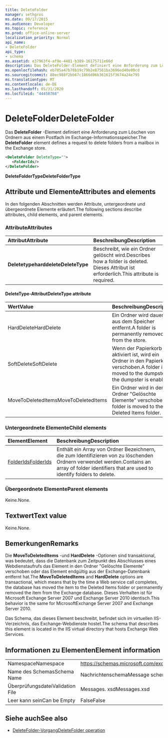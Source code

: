 ```yaml
---
title: DeleteFolder
manager: sethgros
ms.date: 09/17/2015
ms.audience: Developer
ms.topic: reference
ms.prod: office-online-server
localization_priority: Normal
api_name:
- DeleteFolder
api_type:
- schema
ms.assetid: e37963f4-af9e-4481-b389-16175711e66d
description: Das DeleteFolder-Element definiert eine Anforderung zum Löschen von Ordnern aus einem Postfach im Exchange-Informationsspeicher.
ms.openlocfilehash: eb705a47b78b19c79b2e87561ba3696ed40e09cd
ms.sourcegitcommit: 88ec988f2bb67c1866d06b361615f3674a24e795
ms.translationtype: MT
ms.contentlocale: de-DE
ms.lasthandoff: 05/31/2020
ms.locfileid: "44458768"
---
```

# <a name="deletefolder"></a><span data-ttu-id="12fb0-103">DeleteFolder</span><span class="sxs-lookup"><span data-stu-id="12fb0-103">DeleteFolder</span></span>

<span data-ttu-id="12fb0-104">Das **DeleteFolder** -Element definiert eine Anforderung zum Löschen von Ordnern aus einem Postfach im Exchange-Informationsspeicher.</span><span class="sxs-lookup"><span data-stu-id="12fb0-104">The **DeleteFolder** element defines a request to delete folders from a mailbox in the Exchange store.</span></span> 
  
```XML
<DeleteFolder DeleteType="">
   <FolderIds/>
</DeleteFolder>
```

 <span data-ttu-id="12fb0-105">**DeleteFolderType**</span><span class="sxs-lookup"><span data-stu-id="12fb0-105">**DeleteFolderType**</span></span>
## <a name="attributes-and-elements"></a><span data-ttu-id="12fb0-106">Attribute und Elemente</span><span class="sxs-lookup"><span data-stu-id="12fb0-106">Attributes and elements</span></span>

<span data-ttu-id="12fb0-107">In den folgenden Abschnitten werden Attribute, untergeordnete und übergeordnete Elemente erläutert.</span><span class="sxs-lookup"><span data-stu-id="12fb0-107">The following sections describe attributes, child elements, and parent elements.</span></span>
  
### <a name="attributes"></a><span data-ttu-id="12fb0-108">Attribute</span><span class="sxs-lookup"><span data-stu-id="12fb0-108">Attributes</span></span>

|<span data-ttu-id="12fb0-109">**Attribut**</span><span class="sxs-lookup"><span data-stu-id="12fb0-109">**Attribute**</span></span>|<span data-ttu-id="12fb0-110">**Beschreibung**</span><span class="sxs-lookup"><span data-stu-id="12fb0-110">**Description**</span></span>|
|:-----|:-----|
|<span data-ttu-id="12fb0-111">**Deletetypeharddelete**</span><span class="sxs-lookup"><span data-stu-id="12fb0-111">**DeleteType**</span></span> <br/> |<span data-ttu-id="12fb0-112">Beschreibt, wie ein Ordner gelöscht wird.</span><span class="sxs-lookup"><span data-stu-id="12fb0-112">Describes how a folder is deleted.</span></span> <span data-ttu-id="12fb0-113">Dieses Attribut ist erforderlich.</span><span class="sxs-lookup"><span data-stu-id="12fb0-113">This attribute is required.</span></span>  <br/> |
   
#### <a name="deletetype-attribute"></a><span data-ttu-id="12fb0-114">DeleteType-Attribut</span><span class="sxs-lookup"><span data-stu-id="12fb0-114">DeleteType attribute</span></span>

|<span data-ttu-id="12fb0-115">**Wert**</span><span class="sxs-lookup"><span data-stu-id="12fb0-115">**Value**</span></span>|<span data-ttu-id="12fb0-116">**Beschreibung**</span><span class="sxs-lookup"><span data-stu-id="12fb0-116">**Description**</span></span>|
|:-----|:-----|
|<span data-ttu-id="12fb0-117">HardDelete</span><span class="sxs-lookup"><span data-stu-id="12fb0-117">HardDelete</span></span>  <br/> |<span data-ttu-id="12fb0-118">Ein Ordner wird dauerhaft aus dem Speicher entfernt.</span><span class="sxs-lookup"><span data-stu-id="12fb0-118">A folder is permanently removed from the store.</span></span>  <br/> |
|<span data-ttu-id="12fb0-119">SoftDelete</span><span class="sxs-lookup"><span data-stu-id="12fb0-119">SoftDelete</span></span>  <br/> |<span data-ttu-id="12fb0-120">Wenn der Papierkorb aktiviert ist, wird ein Ordner in den Papierkorb verschoben.</span><span class="sxs-lookup"><span data-stu-id="12fb0-120">A folder is moved to the dumpster if the dumpster is enabled.</span></span>  <br/> |
|<span data-ttu-id="12fb0-121">MoveToDeletedItems</span><span class="sxs-lookup"><span data-stu-id="12fb0-121">MoveToDeletedItems</span></span>  <br/> |<span data-ttu-id="12fb0-122">Ein Ordner wird in den Ordner "Gelöschte Elemente" verschoben.</span><span class="sxs-lookup"><span data-stu-id="12fb0-122">A folder is moved to the Deleted Items folder.</span></span>  <br/> |
   
### <a name="child-elements"></a><span data-ttu-id="12fb0-123">Untergeordnete Elemente</span><span class="sxs-lookup"><span data-stu-id="12fb0-123">Child elements</span></span>

|<span data-ttu-id="12fb0-124">**Element**</span><span class="sxs-lookup"><span data-stu-id="12fb0-124">**Element**</span></span>|<span data-ttu-id="12fb0-125">**Beschreibung**</span><span class="sxs-lookup"><span data-stu-id="12fb0-125">**Description**</span></span>|
|:-----|:-----|
|[<span data-ttu-id="12fb0-126">FolderIds</span><span class="sxs-lookup"><span data-stu-id="12fb0-126">FolderIds</span></span>](folderids.md) <br/> |<span data-ttu-id="12fb0-127">Enthält ein Array von Ordner Bezeichnern, die zum Identifizieren von zu löschenden Ordnern verwendet werden.</span><span class="sxs-lookup"><span data-stu-id="12fb0-127">Contains an array of folder identifiers that are used to identify folders to delete.</span></span>  <br/> |
   
### <a name="parent-elements"></a><span data-ttu-id="12fb0-128">Übergeordnete Elemente</span><span class="sxs-lookup"><span data-stu-id="12fb0-128">Parent elements</span></span>

<span data-ttu-id="12fb0-129">Keine.</span><span class="sxs-lookup"><span data-stu-id="12fb0-129">None.</span></span>
  
## <a name="text-value"></a><span data-ttu-id="12fb0-130">Textwert</span><span class="sxs-lookup"><span data-stu-id="12fb0-130">Text value</span></span>

<span data-ttu-id="12fb0-131">Keine.</span><span class="sxs-lookup"><span data-stu-id="12fb0-131">None.</span></span>
  
## <a name="remarks"></a><span data-ttu-id="12fb0-132">Bemerkungen</span><span class="sxs-lookup"><span data-stu-id="12fb0-132">Remarks</span></span>

<span data-ttu-id="12fb0-133">Die **MoveToDeletedItems** -und **HardDelete** -Optionen sind transaktional, was bedeutet, dass die Datenbank zum Zeitpunkt des Abschlusses eines Webdienstaufrufs das Element in den Ordner "Gelöschte Elemente" verschoben oder das Element endgültig aus der Exchange-Datenbank entfernt hat.</span><span class="sxs-lookup"><span data-stu-id="12fb0-133">The **MoveToDeletedItems** and **HardDelete** options are transactional, which means that by the time a Web service call completes, the database has moved the item to the Deleted Items folder or permanently removed the item from the Exchange database.</span></span> <span data-ttu-id="12fb0-134">Dieses Verhalten ist für Microsoft Exchange Server 2007 und Exchange Server 2010 identisch.</span><span class="sxs-lookup"><span data-stu-id="12fb0-134">This behavior is the same for MicrosoftExchange Server 2007 and Exchange Server 2010.</span></span> 
  
<span data-ttu-id="12fb0-135">Das Schema, das dieses Element beschreibt, befindet sich im virtuellen IIS-Verzeichnis, das Exchange-Webdienste hostet.</span><span class="sxs-lookup"><span data-stu-id="12fb0-135">The schema that describes this element is located in the IIS virtual directory that hosts Exchange Web Services.</span></span>
  
## <a name="element-information"></a><span data-ttu-id="12fb0-136">Informationen zu Elementen</span><span class="sxs-lookup"><span data-stu-id="12fb0-136">Element information</span></span>

|||
|:-----|:-----|
|<span data-ttu-id="12fb0-137">Namespace</span><span class="sxs-lookup"><span data-stu-id="12fb0-137">Namespace</span></span>  <br/> |https://schemas.microsoft.com/exchange/services/2006/messages  <br/> |
|<span data-ttu-id="12fb0-138">Name des Schemas</span><span class="sxs-lookup"><span data-stu-id="12fb0-138">Schema Name</span></span>  <br/> |<span data-ttu-id="12fb0-139">Nachrichtenschema</span><span class="sxs-lookup"><span data-stu-id="12fb0-139">Message schema</span></span>  <br/> |
|<span data-ttu-id="12fb0-140">Überprüfungsdatei</span><span class="sxs-lookup"><span data-stu-id="12fb0-140">Validation File</span></span>  <br/> |<span data-ttu-id="12fb0-141">Messages. xsd</span><span class="sxs-lookup"><span data-stu-id="12fb0-141">Messages.xsd</span></span>  <br/> |
|<span data-ttu-id="12fb0-142">Leer kann sein</span><span class="sxs-lookup"><span data-stu-id="12fb0-142">Can be Empty</span></span>  <br/> |<span data-ttu-id="12fb0-143">False</span><span class="sxs-lookup"><span data-stu-id="12fb0-143">False</span></span>  <br/> |
   
## <a name="see-also"></a><span data-ttu-id="12fb0-144">Siehe auch</span><span class="sxs-lookup"><span data-stu-id="12fb0-144">See also</span></span>

- [<span data-ttu-id="12fb0-145">DeleteFolder-Vorgang</span><span class="sxs-lookup"><span data-stu-id="12fb0-145">DeleteFolder operation</span></span>](deletefolder-operation.md)


